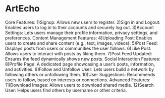 # ArtEcho
Core Features:
1)Signup: Allows new users to register.
2)Sign in and Logout: Enables users to log in to their accounts and securely log out.
3)Account Settings: Lets users manage their profile information, privacy settings, and preferences.
Content Management Features:
4)Uploading Post: Enables users to create and share content (e.g., text, images, videos).
5)Post Feed: Displays posts from users or communities the user follows.
6)Like Post: Allows users to interact with posts by liking them.
7)Post Feed Updated: Ensures the feed dynamically shows new posts.
Social Interaction Features:
8)Profile Page: A dedicated page showcasing a user’s posts, information, and activities.
9)Follow and Unfollow User: Lets users build a network by following others or unfollowing them.
10)User Suggestions: Recommends users to follow, based on interests or connections.
Advanced Features:
11)Download Images: Allows users to download shared media.
12)Search User: Helps users find others by username or other criteria.
